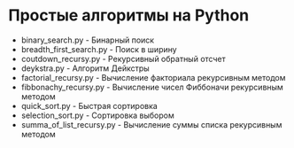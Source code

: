 # Простые алгоритмы на Python

* binary_search.py - Бинарный поиск
* breadth_first_search.py - Поиск в ширину
* coutdown_recursy.py - Рекурсивный обратный отсчет
* deykstra.py - Алгоритм Дейкстры
* factorial_recursy.py - Вычисление факториала рекурсивным методом
* fibbonachy_recursy.py - Вычисление чисел Фиббоначи рекурсивным методом
* quick_sort.py - Быстрая сортировка
* selection_sort.py - Сортировка выбором
* summa_of_list_recursy.py - Вычисление суммы списка рекурсивным методом
